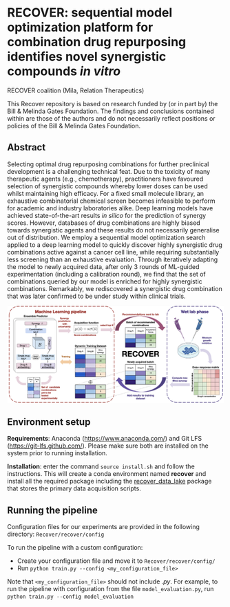 # RECOVER: sequential model optimization platform for combination drug repurposing identifies novel synergistic compounds *in vitro*

RECOVER coalition (Mila, Relation Therapeutics)

This Recover repository is based on research funded by (or in part by) the Bill & Melinda Gates Foundation. The 
findings and conclusions contained within are those of the authors and do not necessarily reflect positions or policies 
of the Bill & Melinda Gates Foundation.

## Abstract

Selecting optimal drug repurposing combinations for further preclinical development is a challenging technical feat. 
Due to the toxicity of many therapeutic agents (e.g., chemotherapy), practitioners have favoured selection of 
synergistic compounds whereby lower doses can be used whilst maintaining high efficacy. For a fixed small molecule 
library, an exhaustive combinatorial chemical screen becomes infeasible to perform for academic and industry 
laboratories alike. Deep learning models have achieved state-of-the-art results *in silico* for the prediction 
of synergy scores. However, databases of drug combinations are highly biased towards synergistic agents and these 
results do not necessarily generalise out of distribution. We employ a sequential model optimization search applied to 
a deep learning model to quickly discover highly synergistic drug combinations active against a cancer cell line, 
while requiring substantially less screening than an exhaustive evaluation. Through iteratively adapting the model to 
newly acquired data, after only 3 rounds of ML-guided experimentation (including a calibration round), we find that 
the set of combinations queried by our model is enriched for highly synergistic combinations. Remarkably, we 
rediscovered a synergistic drug combination that was later confirmed to be under study within clinical trials.

![Overview](docs/images/overview.png "Overview")

## Environment setup

**Requirements**: Anaconda (https://www.anaconda.com/) and Git LFS (https://git-lfs.github.com/). Please make sure 
both are installed on the system prior to running installation.

**Installation**: enter the command `source install.sh` and follow the instructions. This will create a conda 
environment named **recover** and install all the required package including the 
[recover_data_lake](https://github.com/RECOVERcoalition/Recover-Data-Lake) package that stores the primary data acquisition scripts.

## Running the pipeline

Configuration files for our experiments are provided in the following directory: `Recover/recover/config`

To run the pipeline with a custom configuration:
- Create your configuration file and move it to `Recover/recover/config/`
- Run `python train.py --config <my_configuration_file>`

Note that `<my_configuration_file>` should not include *.py*. For example, to run the pipeline with configuration from 
the file `model_evaluation.py`, run `python train.py --config model_evaluation`


